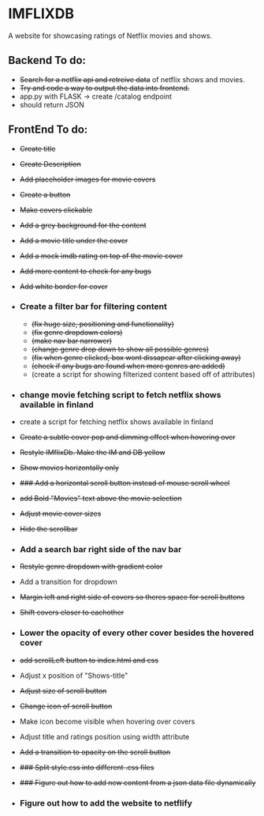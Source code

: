 # IMFLIXDB
A website for showcasing ratings of Netflix movies and shows.

## Backend To do:
- ~~Search for a netflix api and retreive data~~ of netflix shows and movies.
- ~~Try and code a way to output the data into frontend.~~
- app.py with FLASK -> create /catalog endpoint
- should return JSON   

## FrontEnd To do:
- ~~Create title~~
- ~~Create Description~~
- ~~Add placeholder images for movie covers~~
- ~~Create a button~~
- ~~Make covers clickable~~
- ~~Add a grey background for the content~~
- ~~Add a movie title under the cover~~
- ~~Add a mock imdb rating on top of the movie cover~~
- ~~Add more content to check for any bugs~~
- ~~Add white border for cover~~
- ### Create a filter bar for filtering content 
    - ~~(fix huge size, positioning and functionality)~~
    - ~~(fix genre dropdown colors)~~
    - ~~(make nav bar narrower)~~
    - ~~(change genre drop down to show all possible genres)~~
    - ~~(fix when genre clicked, box wont dissapear after clicking away)~~
    - ~~(check if any bugs are found when more genres are added)~~
    - (create a script for showing filterized content based off of attributes)

- ### change movie fetching script to fetch netflix shows available in finland
- create a script for fetching netflix shows available in finland
- ~~Create a subtle cover pop and dimming effect when hovering over~~
- ~~Restyle IMflixDb. Make the IM and DB yellow~~
- ~~Show movies horizontally only~~
- ~~### Add a horizontal scroll button instead of mouse scroll wheel~~
- ~~add Bold "Movies" text above the movie selection~~
- ~~Adjust movie cover sizes~~
- ~~Hide the scrollbar~~
- ### Add a search bar right side of the nav bar
- ~~Restyle genre dropdown with gradient color~~
- Add a transition for dropdown
- ~~Margin left and right side of covers so theres space for scroll buttons~~
- ~~Shift covers closer to eachother~~
- ### Lower the opacity of every other cover besides the hovered cover
- ~~add scrollLeft button to index.html and css~~
- Adjust x position of "Shows-title"
- ~~Adjust size of scroll button~~
- ~~Change icon of scroll button~~
- Make icon become visible when hovering over covers
- Adjust title and ratings position using width attribute
- ~~Add a transition to opacity on the scroll button~~

- ~~### Split style.css into different .css files~~

- ~~### Figure out how to add new content from a json data file dynamically~~

- ### Figure out how to add the website to netflify
